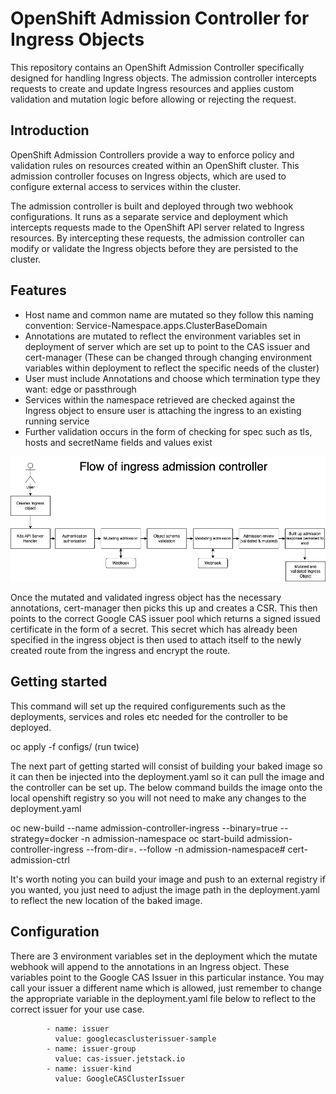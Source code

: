 # OpenShift Admission Controller for Ingress Objects

This repository contains an OpenShift Admission Controller specifically designed for handling Ingress objects. The admission controller intercepts requests to create and update Ingress resources and applies custom validation and mutation logic before allowing or rejecting the request.

## Introduction

OpenShift Admission Controllers provide a way to enforce policy and validation rules on resources created within an OpenShift cluster. This admission controller focuses on Ingress objects, which are used to configure external access to services within the cluster.

The admission controller is built and deployed through two webhook configurations. It runs as a separate service and deployment which intercepts requests made to the OpenShift API server related to Ingress resources. By intercepting these requests, the admission controller can modify or validate the Ingress objects before they are persisted to the cluster.

## Features

- Host name and common name are mutated so they follow this naming convention: Service-Namespace.apps.ClusterBaseDomain
- Annotations are mutated to reflect the environment variables set in deployment of server which are set up to point to the CAS issuer and cert-manager (These can be changed through changing environment variables within deployment to reflect the specific needs of the cluster)
- User must include Annotations and choose which termination type they want: edge or passthrough
- Services within the namespace retrieved are checked against the Ingress object to ensure user is attaching the ingress to an existing running service
- Further validation occurs in the form of checking for spec such as tls, hosts and secretName fields and values exist

![Alt text](images/Ingress-Diagram.drawio.png)

Once the mutated and validated ingress object has the necessary annotations, cert-manager then picks this up and creates a CSR. This then points to the correct Google CAS issuer pool which returns a signed issued certificate in the form of a secret. This secret which has already been specified in the ingress object is then used to attach itself to the newly created route from the ingress and encrypt the route. 

## Getting started

This command will set up the required configurements such as the deployments, services and roles etc needed for the controller to be deployed.

oc apply -f configs/ (run twice)

The next part of getting started will consist of building your baked image so it can then be injected into the deployment.yaml so it can pull the image and the controller can be set up. The below command builds the image onto the local openshift registry so you will not need to make any changes to the deployment.yaml

oc new-build --name admission-controller-ingress --binary=true --strategy=docker -n admission-namespace
oc start-build admission-controller-ingress --from-dir=. --follow -n admission-namespace# cert-admission-ctrl

It's worth noting you can build your image and push to an external registry if you wanted, you just need to adjust the image path in the deployment.yaml to reflect the new location of the baked image.

## Configuration

There are 3 environment variables set in the deployment which the mutate webhook will append to the annotations in an Ingress object. These variables point to the Google CAS Issuer in this particular instance. You may call your issuer a different name which is allowed, just remember to change the appropriate variable in the deployment.yaml file below to reflect to the correct issuer for your use case.

            - name: issuer
              value: googlecasclusterissuer-sample
            - name: issuer-group
              value: cas-issuer.jetstack.io
            - name: issuer-kind
              value: GoogleCASClusterIssuer

